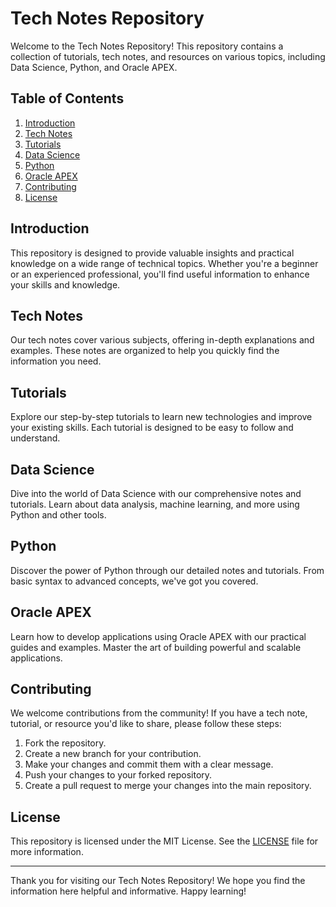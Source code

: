 # Tech Notes Repository

Welcome to the Tech Notes Repository! This repository contains a collection of tutorials, tech notes, and resources on various topics, including Data Science, Python, and Oracle APEX.

## Table of Contents

1. [Introduction](#introduction)
2. [Tech Notes](#tech-notes)
3. [Tutorials](#tutorials)
4. [Data Science](#data-science)
5. [Python](#python)
6. [Oracle APEX](#oracle-apex)
7. [Contributing](#contributing)
8. [License](#license)

## Introduction

This repository is designed to provide valuable insights and practical knowledge on a wide range of technical topics. Whether you're a beginner or an experienced professional, you'll find useful information to enhance your skills and knowledge.

## Tech Notes

Our tech notes cover various subjects, offering in-depth explanations and examples. These notes are organized to help you quickly find the information you need.

## Tutorials

Explore our step-by-step tutorials to learn new technologies and improve your existing skills. Each tutorial is designed to be easy to follow and understand.

## Data Science

Dive into the world of Data Science with our comprehensive notes and tutorials. Learn about data analysis, machine learning, and more using Python and other tools.

## Python

Discover the power of Python through our detailed notes and tutorials. From basic syntax to advanced concepts, we've got you covered.

## Oracle APEX

Learn how to develop applications using Oracle APEX with our practical guides and examples. Master the art of building powerful and scalable applications.

## Contributing

We welcome contributions from the community! If you have a tech note, tutorial, or resource you'd like to share, please follow these steps:

1. Fork the repository.
2. Create a new branch for your contribution.
3. Make your changes and commit them with a clear message.
4. Push your changes to your forked repository.
5. Create a pull request to merge your changes into the main repository.

## License

This repository is licensed under the MIT License. See the [LICENSE](LICENSE) file for more information.

---

Thank you for visiting our Tech Notes Repository! We hope you find the information here helpful and informative. Happy learning!
